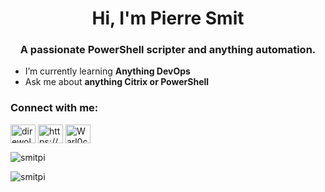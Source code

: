 <h1 align="center">Hi, I'm Pierre Smit</h1>
<h3 align="center">A passionate PowerShell scripter and anything automation.</h3>

- I’m currently learning **Anything DevOps**
- Ask me about **anything Citrix or PowerShell**

<h3 align="left">Connect with me:</h3>
<p align="left">
<a href="https://twitter.com/direwolv3s" target="blank"><img align="center" src="https://raw.githubusercontent.com/rahuldkjain/github-profile-readme-generator/master/src/images/icons/Social/twitter.svg" alt="direwolv3s" height="30" width="40" /></a>
<a href="https://linkedin.com/in/https://www.linkedin.com/in/smitpi" target="blank"><img align="center" src="https://raw.githubusercontent.com/rahuldkjain/github-profile-readme-generator/master/src/images/icons/Social/linked-in-alt.svg" alt="https://www.linkedin.com/in/smitpi" height="30" width="40" /></a>
<a href="https://discord.gg/Warl0ck53#0717" target="blank"><img align="center" src="https://raw.githubusercontent.com/rahuldkjain/github-profile-readme-generator/master/src/images/icons/Social/discord.svg" alt="Warl0ck53#0717" height="30" width="40" /></a>
</p>
<p>&nbsp;<img align="left" src="https://github-readme-stats.vercel.app/api?username=smitpi&show_icons=true&locale=en" alt="smitpi" /></p>
<p><img align="left" src="https://github-readme-streak-stats.herokuapp.com/?user=smitpi&" alt="smitpi" /></p>

